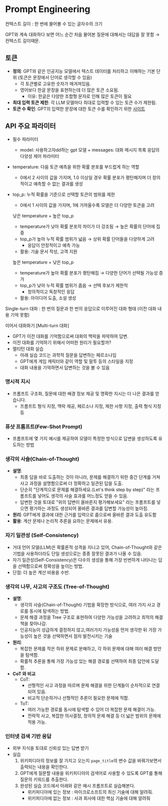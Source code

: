 # Prompt Engineering

컨텍스트 길이 : 한 번에 물어볼 수 있는 글자수의 크기

GPT와 계속 대화하다 보면 어느 순간 처음 물어본 질문에 대해서는 대답을 잘 못함 → 컨텍스트 길이때문.

## 토큰

- **정의**: GPT와 같은 인공지능 모델에서 텍스트 데이터를 처리하고 이해하는 기본 단위
(토큰은 문장에서 단어로 생각할 수 있음)
    - 각 토큰별로 고유한 숫자가 매겨져있음.
    - 영어보다 한글 문장을 표현하는데 더 많은 토큰 소요됨.
        - 이유: 한글은 다양한 조합형 문자로 인해 많은 토큰이 필요
- **최대 입력 토큰 제한**: 각 LLM 모델마다 최대로 입력할 수 있는 토큰 수가 제한됨.
- **토큰 수 확인**: GPT의 입력한 문장에 대한 토큰 수를 확인하기 위한 [사이트](https://platform.openai.com/tokenizer)

## API 주요 파라미터

- 필수 파라미터
    - model: 사용하고자dd하는 gpt 모델 + messages: 대화 메시지 목록 응답의 다양성 제어 파라미터
- temperature: 다음 토큰 예측을 위한 확률 분포를 부드럽게 하는 역할
    - 0에서 2 사이의 값을 가지며, 1.0 이상일 경우 확률 분포가 평탄해지며 더 창의적이고 예측할 수 없는 결과를 생성
- top_p: 누적 확률을 기준으로 선택할 토큰의 범위를 제한
    - 0에서 1 사이의 값을 가지며, 1에 가까울수록 모델은 더 다양한 토큰을 고려
    
    낮은 temperature + 높은 top_p
    
    - temperature가 낮아 확률 분포의 차이가 더 강조됨 → 높은 확률의 단어에 집중
    - top_p가 높아 누적 확률 범위가 넓음 → 상위 확률 단어들을 다양하게 고려
        - 응답이 안정적이고 예측 가능
    - 활용: 기술 문서 작성, 고객 지원
    
    높은 temperature + 낮은 top_p
    
    - temperature가 높아 확률 분포가 평탄해짐 → 다양한 단어가 선택될 가능성 증가
    - top_p가 낮아 누적 확률 범위가 좁음 → 선택 후보가 제한적
        - 창의적이고 독창적인 응답
    - 활용: 아이디어 도출, 소설 생성

Single-turn 대화 : 한 번의 질문과 한 번의 응답으로 이루어진 대화 형태 (이전 대화 내용 기억 못함)  

이어서 대화화기 [Multi-turn 대화]
- GPT가 이전 대화를 기억함으로써 대화의 맥락을 파악하여 답변.
- 이전 대화를 기억하기 위해서 어떠한 원리가 필요할까?
- 멀티턴 대화 실습
    - 아래 실습 코드는 과학적 질문을 답변하는 페르소나임
    - GPT에게 게임 캐릭터와 같이 역할 및 말투 등의 스타일을 지정
    - 대화 내용을 기억하면서 답변하는 것을 볼 수 있음

### 명시적 지시

- 프롬프트 구조화, 질문에 대한 배경 정보 제공 및 명확한 지시는 더 나은 결과를 얻습니다.
    - 프롬프트 형식 지정, 맥락 제공, 페르소나 지정, 제한 사항 지정, 출력 형식 지정 등

### 퓨샷 프롬프트(Few-Shot Prompt)

- 프롬프트에 몇 가지 예시를 제공하여 모델이 특정한 방식으로 답변을 생성하도록 유도하는 방법

### 생각의 사슬(Chain-of-Thought)
- **설명**:
    - 최종 답을 바로 도출하는 것이 아니라, 문제를 해결하기 위한 중간 단계를 거쳐 사고 과정을 설명함으로써 더 정확하고 일관된 답을 도출.
    - 단순히 "단계적으로 문제를 해결하세요.(Let's think step by step)" 라는 프롬프트를 넣어도 생각의 사슬 효과를 어느정도 얻을 수 있음.
    - 답변한 것을 토대로 "위의 답변이 올바른지 평가해보세요" 라는 프롬프트를 넣으면 평가하는 과정도 생성되어 올바른 결과를 답변할 가능성이 높아짐.
- **원리**: GPT에게 결과에 대한 근거를 입력으로 줌으로써 올바른 결과 도출 유도함
- **활용**: 계산 문제나 논리적 추론을 요하는 문제에서 유용.

### 자기 일관성 (Self-Consistency)

- 거대 언어 모델(LLM)은 확률론적 성격을 지니고 있어, Chain-of-Thought와 같은 기법을 사용하더라도 단일 생성으로는 종종 잘못된 결과가 나올 수 있음.
- 자기 일관성(Self-Consistency)은 다수의 생성을 통해 가장 빈번하게 나타나는 답을 선택함으로써 정확성을 높이는 방법.
- 단점: 더 높은 계산 비용을 수반.

### 생각의 나무, 사고의 구조도 (Tree-of-Thought)

- **설명**:
    - 생각의 사슬(Chain-of-Thought) 기법을 확장한 방식으로, 여러 가지 사고 경로를 동시에 탐색하는 방법.
    - 문제 해결 과정을 Tree 구조로 표현하여 다양한 가능성을 고려하고 최적의 해결책을 찾아나감.
    - 인공지능이 성급하게 결정하지 않고,여러가지 가능성을 먼저 생각한 뒤 가장 가능성이 높은 것을 선택하면서 점차 발전시키는 기술
- **원리**:
    - 복잡한 문제를 작은 하위 문제로 분해하고, 각 하위 문제에 대해 여러 해결 방안을 탐색함.
    - 확률적 추론을 통해 가장 가능성 있는 해결 경로를 선택하여 최종 답안에 도달함.
- **CoT 와 비교**
    - CoT:
        - 선형적인 사고 과정을 따르며 문제 해결을 위한 단계들이 순차적으로 연결되어 있음.
        - 비교적 단순하거나 선형적인 추론이 필요한 문제에 적합.
    - ToT:
        - 여러 가능한 경로를 동시에 탐색할 수 있어 더 복잡한 문제 해결이 가능.
        - 전략적 사고, 복잡한 의사결정, 창의적 문제 해결 등 더 넓은 범위의 문제에 적용 가능.

### 인터넷 검색 기반 응답

- 외부 지식을 토대로 신뢰성 있는 답변 받기
- 실습
    1. 위키피디아의 정보를 잘 가지고 오는지 `page_title`의 변수 값을 바꿔가보면서 출력되는 내용을 확인한다.
    2. GPT에게 질문할 내용을 위키피디아의 검색어로 사용할 수 있도록 GPT를 통해 질문의 키워드를 추출한다.
    3. 완성된 실습 코드에서 아래와 같은 예시 프롬프트로 실습해본다.
        - 위키피디아에 있는 정보 : 마이크로소프트의 최신 기술에 대해 알려줘.
        - 위키피디아에 없는 정보 : 사과 회사에 대한 핵심 기술에 대해 알려줘